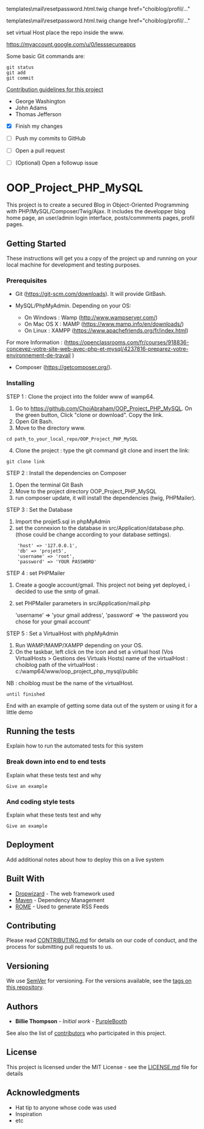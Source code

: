 templates\mail\resetpassword.html.twig
change
href="choiblog/profil/..."

templates\mail\resetpassword.html.twig
change
href="choiblog/profil/..."

set virtual Host
place the repo inside the www.

https://myaccount.google.com/u/0/lesssecureapps

Some basic Git commands are:
```
git status
git add
git commit
```
[Contribution guidelines for this project](docs/CONTRIBUTING.md)


- George Washington
- John Adams
- Thomas Jefferson

- [x] Finish my changes
- [ ] Push my commits to GitHub
- [ ] Open a pull request
- [ ] \(Optional) Open a followup issue



# OOP_Project_PHP_MySQL

This project is to create a secured Blog in Object-Oriented Programming with PHP/MySQL/Composer/Twig/Ajax. It includes the developper blog home page, an user/admin login interface, posts/commments pages, profil pages.

## Getting Started

These instructions will get you a copy of the project up and running on your local machine for development and testing purposes.

### Prerequisites

- Git (https://git-scm.com/downloads). It will provide GitBash.

- MySQL/PhpMyAdmin. Depending on your OS:
    - On Windows : Wamp (http://www.wampserver.com/)
    - On Mac OS X : MAMP (https://www.mamp.info/en/downloads/)
    - On Linux : XAMPP (https://www.apachefriends.org/fr/index.html)

For more Information : (https://openclassrooms.com/fr/courses/918836-concevez-votre-site-web-avec-php-et-mysql/4237816-preparez-votre-environnement-de-travail
)

- Composer (https://getcomposer.org/).


### Installing

STEP 1 : Clone the project into the folder www of wamp64.

1. Go to https://github.com/ChoiAbraham/OOP_Project_PHP_MySQL. On the green button, Click "clone or download". Copy the link.
2. Open Git Bash.
3. Move to the directory www.
```
cd path_to_your_local_repo/OOP_Project_PHP_MySQL
```

4. Clone the project : type the git command git clone and insert the link:
```
git clone link
```
STEP 2 : Install the dependencies on Composer

1. Open the terminal Git Bash
2. Move to the project directory OOP_Project_PHP_MySQL
3. run composer update, it will install the dependencies (twig, PHPMailer).

STEP 3 : Set the Database

1. Import the projet5.sql in phpMyAdmin
2. set the connexion to the database in src/Application/database.php. (those could be change according to your database settings).
```
    'host' => '127.0.0.1',
    'db' => 'projet5',
    'username' => 'root',
    'password' => 'YOUR PASSWORD'
```

STEP 4 : set PHPMailer

1. Create a google account/gmail. This project not being yet deployed, i decided to use the smtp of gmail.
2. set PHPMailer parameters in src/Application/mail.php

    'username' => 'your gmail address',
    'password' => 'the password you chose for your gmail account'

STEP 5 : Set a VirtualHost with phpMyAdmin

1. Run WAMP/MAMP/XAMPP depending on your OS.
2. On the taskbar, left click on the icon and set a virtual host (Vos VirtualHosts > Gestions des Virtuals Hosts)
name of the virtualHost : choiblog
path of the virtualHost : c:/wamp64/www/oop_project_php_mysql/public

NB : choiblog must be the name of the virtualHost.



```
until finished
```

End with an example of getting some data out of the system or using it for a little demo

## Running the tests

Explain how to run the automated tests for this system

### Break down into end to end tests

Explain what these tests test and why

```
Give an example
```

### And coding style tests

Explain what these tests test and why

```
Give an example
```

## Deployment

Add additional notes about how to deploy this on a live system

## Built With

* [Dropwizard](http://www.dropwizard.io/1.0.2/docs/) - The web framework used
* [Maven](https://maven.apache.org/) - Dependency Management
* [ROME](https://rometools.github.io/rome/) - Used to generate RSS Feeds

## Contributing

Please read [CONTRIBUTING.md](https://gist.github.com/PurpleBooth/b24679402957c63ec426) for details on our code of conduct, and the process for submitting pull requests to us.

## Versioning

We use [SemVer](http://semver.org/) for versioning. For the versions available, see the [tags on this repository](https://github.com/your/project/tags).

## Authors

* **Billie Thompson** - *Initial work* - [PurpleBooth](https://github.com/PurpleBooth)

See also the list of [contributors](https://github.com/your/project/contributors) who participated in this project.

## License

This project is licensed under the MIT License - see the [LICENSE.md](LICENSE.md) file for details

## Acknowledgments

* Hat tip to anyone whose code was used
* Inspiration
* etc
